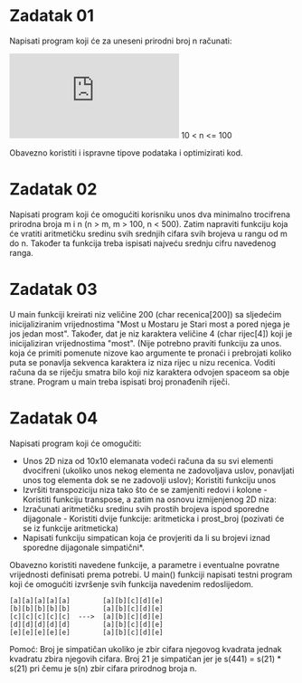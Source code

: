 # Zadatak 01

Napisati program koji će za uneseni prirodni broj n računati:

![S = [1/(n+1)] - [1/(n+2!)] + [1/(n+3!)] - [1/(n+4!)] + ... + (-1)^(n-1) * [1/(n+n!)]](https://latex.codecogs.com/gif.latex?S%20%3D%20%5Cfrac%7B1%7D%7Bn%20&plus;%201%7D%20-%20%5Cfrac%7B1%7D%7Bn%20&plus;%202%21%7D%20&plus;%20%5Cfrac%7B1%7D%7Bn%20&plus;%203%21%7D%20-%20%5Cfrac%7B1%7D%7Bn%20&plus;%204%21%7D%20&plus;%20...%20&plus;%20%28-1%29%5E%7Bn-1%7D%20*%20%5Cfrac%7B1%7D%7Bn%20&plus;%20n%21%7D)
10 < n <= 100
  
Obavezno koristiti i ispravne tipove podataka i optimizirati kod.

# Zadatak 02

Napisati program koji će omogućiti korisniku unos dva minimalno trocifrena prirodna broja m i n (n > m, m > 100, n < 500). Zatim napraviti funkciju koja će vratiti aritmetičku sredinu svih srednjih cifara svih brojeva u rangu od m do n. Također ta funkcija treba ispisati najveću srednju cifru navedenog ranga.

# Zadatak 03

U main funkciji kreirati niz veličine 200 (char recenica[200]) sa sljedećim inicijaliziranim vrijednostima "Most u Mostaru je Stari most a pored njega je jos jedan most". Također, dat je niz karaktera veličine 4 (char rijec[4]) koji je inicijaliziran vrijednostima "most". (Nije potrebno praviti funkciju za unos. koja će primiti pomenute nizove kao argumente te pronaći i prebrojati koliko puta se ponavlja sekvenca karaktera iz niza rijec u nizu recenica. Voditi računa da se riječju smatra bilo koji niz karaktera odvojen spaceom sa obje strane. Program u main treba ispisati broj pronađenih riječi.

# Zadatak 04

Napisati program koji će omogučiti:
* Unos 2D niza od 10x10 elemanata vodeći računa da su svi elementi dvocifreni (ukoliko unos nekog elementa ne zadovoljava uslov, ponavljati unos tog elementa dok se ne zadovolji uslov); Koristiti funkciju unos 
* Izvršiti transpoziciju niza tako što će se zamjeniti redovi i kolone - Koristiti funkciju transpose, a zatim na osnovu izmijenjenog 2D niza:
* Izračunati aritmetičku sredinu svih prostih brojeva ispod sporedne dijagonale - Koristiti dvije funkcije: aritmeticka i prost_broj (pozivati će se iz funkcije aritmeticka)
* Napisati funkciju simpatican koja će provjeriti da li su brojevi iznad sporedne dijagonale simpatični*.
  
Obavezno koristiti navedene funkcije, a parametre i eventualne povratne vrijednosti definisati prema potrebi. U main() funkciji napisati testni program koji će omogućiti izvršenje svih funkcija navedenim redoslijedom.
  ```
  [a][a][a][a][a]        [a][b][c][d][e]
  [b][b][b][b][b]        [a][b][c][d][e]
  [c][c][c][c][c]  --->  [a][b][c][d][e]
  [d][d][d][d][d]        [a][b][c][d][e]
  [e][e][e][e][e]        [a][b][c][d][e]
  ```
Pomoć: Broj je simpatičan ukoliko je zbir cifara njegovog kvadrata jednak kvadratu zbira njegovih cifara. Broj 21 je simpatičan jer je s(441) = s(21) * s(21)  pri čemu je s(n) zbir cifara prirodnog broja n.